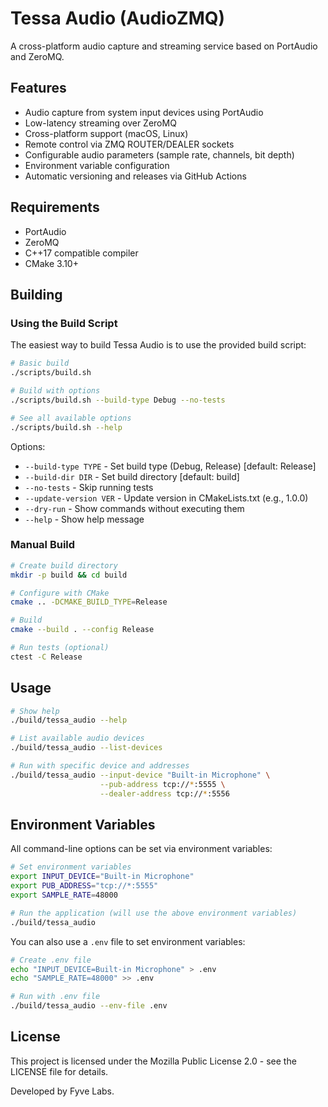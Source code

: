 # Tessa Audio (AudioZMQ)

A cross-platform audio capture and streaming service based on PortAudio and ZeroMQ.

## Features

- Audio capture from system input devices using PortAudio
- Low-latency streaming over ZeroMQ
- Cross-platform support (macOS, Linux)
- Remote control via ZMQ ROUTER/DEALER sockets
- Configurable audio parameters (sample rate, channels, bit depth)
- Environment variable configuration
- Automatic versioning and releases via GitHub Actions

## Requirements

- PortAudio
- ZeroMQ
- C++17 compatible compiler
- CMake 3.10+

## Building

### Using the Build Script

The easiest way to build Tessa Audio is to use the provided build script:

```bash
# Basic build
./scripts/build.sh

# Build with options
./scripts/build.sh --build-type Debug --no-tests

# See all available options
./scripts/build.sh --help
```

Options:
- `--build-type TYPE` - Set build type (Debug, Release) [default: Release]
- `--build-dir DIR` - Set build directory [default: build]
- `--no-tests` - Skip running tests
- `--update-version VER` - Update version in CMakeLists.txt (e.g., 1.0.0)
- `--dry-run` - Show commands without executing them
- `--help` - Show help message

### Manual Build

```bash
# Create build directory
mkdir -p build && cd build

# Configure with CMake
cmake .. -DCMAKE_BUILD_TYPE=Release

# Build
cmake --build . --config Release

# Run tests (optional)
ctest -C Release
```

## Usage

```bash
# Show help
./build/tessa_audio --help

# List available audio devices
./build/tessa_audio --list-devices

# Run with specific device and addresses
./build/tessa_audio --input-device "Built-in Microphone" \
                    --pub-address tcp://*:5555 \
                    --dealer-address tcp://*:5556
```

## Environment Variables

All command-line options can be set via environment variables:

```bash
# Set environment variables
export INPUT_DEVICE="Built-in Microphone"
export PUB_ADDRESS="tcp://*:5555"
export SAMPLE_RATE=48000

# Run the application (will use the above environment variables)
./build/tessa_audio
```

You can also use a `.env` file to set environment variables:

```bash
# Create .env file
echo "INPUT_DEVICE=Built-in Microphone" > .env
echo "SAMPLE_RATE=48000" >> .env

# Run with .env file
./build/tessa_audio --env-file .env
```

## License

This project is licensed under the Mozilla Public License 2.0 - see the LICENSE file for details.

Developed by Fyve Labs. 